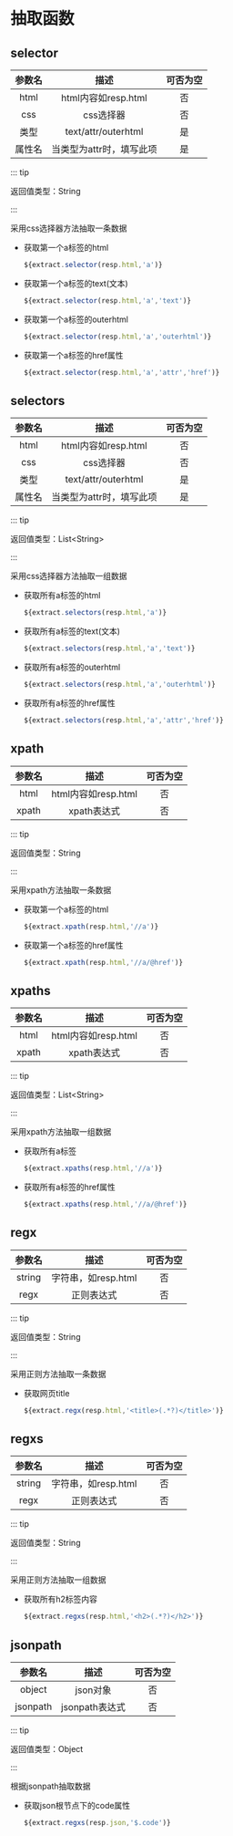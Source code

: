 # 抽取函数

## selector

| 参数名 |           描述           | 可否为空 |
| :----: | :----------------------: | :------: |
|  html  |   html内容如resp.html    |    否    |
|  css   |        css选择器         |    否    |
|  类型  |   text/attr/outerhtml    |    是    |
| 属性名 | 当类型为attr时，填写此项 |    是    |

::: tip 

返回值类型：String 

:::

采用css选择器方法抽取一条数据


- 获取第一个a标签的html

  ```javascript
  ${extract.selector(resp.html,'a')}
  ```

- 获取第一个a标签的text(文本)

  ```javascript
  ${extract.selector(resp.html,'a','text')}
  ```

- 获取第一个a标签的outerhtml

  ```javascript
  ${extract.selector(resp.html,'a','outerhtml')}
  ```

- 获取第一个a标签的href属性

  ```javascript
  ${extract.selector(resp.html,'a','attr','href')}
  ```

## selectors

| 参数名 |           描述           | 可否为空 |
| :----: | :----------------------: | :------: |
|  html  |   html内容如resp.html    |    否    |
|  css   |        css选择器         |    否    |
|  类型  |   text/attr/outerhtml    |    是    |
| 属性名 | 当类型为attr时，填写此项 |    是    |

::: tip 

返回值类型：List\<String>

:::

采用css选择器方法抽取一组数据

- 获取所有a标签的html

  ```javascript
  ${extract.selectors(resp.html,'a')}
  ```

- 获取所有a标签的text(文本)

  ```javascript
  ${extract.selectors(resp.html,'a','text')}
  ```

- 获取所有a标签的outerhtml

  ```javascript
  ${extract.selectors(resp.html,'a','outerhtml')}
  ```

- 获取所有a标签的href属性

  ```javascript
  ${extract.selectors(resp.html,'a','attr','href')}
  ```

## xpath
| 参数名 |        描述         | 可否为空 |
| :----: | :-----------------: | :------: |
|  html  | html内容如resp.html |    否    |
| xpath  |     xpath表达式     |    否    |

::: tip 

返回值类型：String

:::

采用xpath方法抽取一条数据

- 获取第一个a标签的html

  ```javascript
  ${extract.xpath(resp.html,'//a')}
  ```

  

- 获取第一个a标签的href属性

  ```javascript
  ${extract.xpath(resp.html,'//a/@href')}
  ```

  

## xpaths
| 参数名 |        描述         | 可否为空 |
| :----: | :-----------------: | :------: |
|  html  | html内容如resp.html |    否    |
| xpath  |     xpath表达式     |    否    |

::: tip 

返回值类型：List\<String>

:::

采用xpath方法抽取一组数据

- 获取所有a标签

  ```javascript
  ${extract.xpaths(resp.html,'//a')}
  ```

  

- 获取所有a标签的href属性

  ```javascript
  ${extract.xpaths(resp.html,'//a/@href')}
  ```
## regx

| 参数名 |        描述         | 可否为空 |
| :----: | :-----------------: | :------: |
| string | 字符串，如resp.html |    否    |
|  regx  |     正则表达式      |    否    |

::: tip 

返回值类型：String

:::

采用正则方法抽取一条数据

- 获取网页title

  ```javascript
  ${extract.regx(resp.html,'<title>(.*?)</title>')}
  ```

## regxs
| 参数名 |        描述         | 可否为空 |
| :----: | :-----------------: | :------: |
| string | 字符串，如resp.html |    否    |
|  regx  |     正则表达式      |    否    |

::: tip 

返回值类型：String

:::

采用正则方法抽取一组数据

- 获取所有h2标签内容

  ```javascript
  ${extract.regxs(resp.html,'<h2>(.*?)</h2>')}
  ```

## jsonpath

|  参数名  |      描述      | 可否为空 |
| :------: | :------------: | :------: |
|  object  |    json对象    |    否    |
| jsonpath | jsonpath表达式 |    否    |

::: tip 

返回值类型：Object

:::

根据jsonpath抽取数据

- 获取json根节点下的code属性

  ```javascript
  ${extract.regxs(resp.json,'$.code')}
  ```